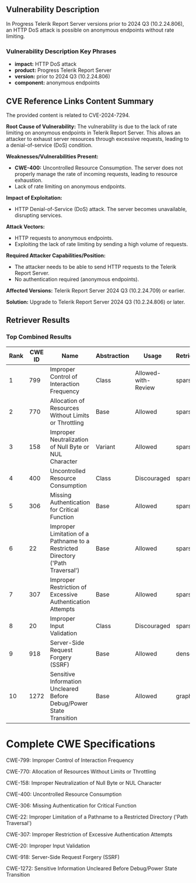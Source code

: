## Vulnerability Description
In Progress Telerik Report Server versions prior to 2024 Q3 (10.2.24.806), an HTTP DoS attack is possible on anonymous endpoints without rate limiting.

### Vulnerability Description Key Phrases
- **impact:** HTTP DoS attack
- **product:** Progress Telerik Report Server
- **version:** prior to 2024 Q3 (10.2.24.806)
- **component:** anonymous endpoints

## CVE Reference Links Content Summary
The provided content is related to CVE-2024-7294.

**Root Cause of Vulnerability:** The vulnerability is due to the lack of rate limiting on anonymous endpoints in Telerik Report Server. This allows an attacker to exhaust server resources through excessive requests, leading to a denial-of-service (DoS) condition.

**Weaknesses/Vulnerabilities Present:**
*   **CWE-400:** Uncontrolled Resource Consumption. The server does not properly manage the rate of incoming requests, leading to resource exhaustion.
*   Lack of rate limiting on anonymous endpoints.

**Impact of Exploitation:**
*   HTTP Denial-of-Service (DoS) attack. The server becomes unavailable, disrupting services.

**Attack Vectors:**
*   HTTP requests to anonymous endpoints.
*   Exploiting the lack of rate limiting by sending a high volume of requests.

**Required Attacker Capabilities/Position:**
*   The attacker needs to be able to send HTTP requests to the Telerik Report Server.
*   No authentication required (anonymous endpoints).

**Affected Versions:** Telerik Report Server 2024 Q3 (10.2.24.709) or earlier.

**Solution:** Upgrade to Telerik Report Server 2024 Q3 (10.2.24.806) or later.

## Retriever Results

### Top Combined Results

| Rank | CWE ID | Name | Abstraction | Usage  | Retrievers | Individual Scores |
|------|--------|------|-------------|-------|------------|-------------------|
| 1 | 799 | Improper Control of Interaction Frequency | Class | Allowed-with-Review | sparse | 0.042 |
| 2 | 770 | Allocation of Resources Without Limits or Throttling | Base | Allowed | sparse | 0.039 |
| 3 | 158 | Improper Neutralization of Null Byte or NUL Character | Variant | Allowed | sparse | 0.038 |
| 4 | 400 | Uncontrolled Resource Consumption | Class | Discouraged | sparse | 0.037 |
| 5 | 306 | Missing Authentication for Critical Function | Base | Allowed | sparse | 0.037 |
| 6 | 22 | Improper Limitation of a Pathname to a Restricted Directory ('Path Traversal') | Base | Allowed | sparse | 0.036 |
| 7 | 307 | Improper Restriction of Excessive Authentication Attempts | Base | Allowed | sparse | 0.036 |
| 8 | 20 | Improper Input Validation | Class | Discouraged | sparse | 0.036 |
| 9 | 918 | Server-Side Request Forgery (SSRF) | Base | Allowed | dense | 0.448 |
| 10 | 1272 | Sensitive Information Uncleared Before Debug/Power State Transition | Base | Allowed | graph | 0.002 |



# Complete CWE Specifications

CWE-799: Improper Control of Interaction Frequency

CWE-770: Allocation of Resources Without Limits or Throttling

CWE-158: Improper Neutralization of Null Byte or NUL Character

CWE-400: Uncontrolled Resource Consumption

CWE-306: Missing Authentication for Critical Function

CWE-22: Improper Limitation of a Pathname to a Restricted Directory ('Path Traversal')

CWE-307: Improper Restriction of Excessive Authentication Attempts

CWE-20: Improper Input Validation

CWE-918: Server-Side Request Forgery (SSRF)

CWE-1272: Sensitive Information Uncleared Before Debug/Power State Transition